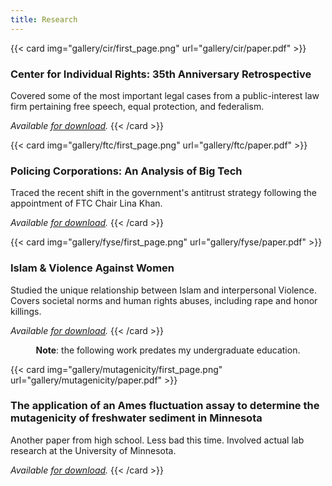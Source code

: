 ```yaml
---
title: Research
---
```


{{< card img="gallery/cir/first_page.png" url="gallery/cir/paper.pdf" >}}
###  Center for Individual Rights: 35th Anniversary Retrospective

Covered some of the most important legal cases from a public-interest law firm pertaining free speech, equal protection, and federalism.

_Available [for download](gallery/cir/paper.pdf)._
{{< /card >}}

{{< card img="gallery/ftc/first_page.png" url="gallery/ftc/paper.pdf" >}}
###  Policing Corporations: An Analysis of Big Tech

Traced the recent shift in the government's antitrust strategy following the appointment of FTC Chair Lina Khan.

_Available [for download](gallery/ftc/paper.pdf)._
{{< /card >}}

{{< card img="gallery/fyse/first_page.png" url="gallery/fyse/paper.pdf" >}}
###  Islam & Violence Against Women

Studied the unique relationship between Islam and interpersonal Violence. Covers societal norms and human rights abuses, including rape and honor killings.

_Available [for download](gallery/fyse/paper.pdf)._
{{< /card >}}

<div class="line"></div>

<center>

**Note**: the following work predates my undergraduate education.

</center>

{{< card img="gallery/mutagenicity/first_page.png" url="gallery/mutagenicity/paper.pdf" >}}
###  The application of an Ames fluctuation assay to determine the mutagenicity of freshwater sediment in Minnesota

Another paper from high school.
Less bad this time.
Involved actual lab research at the University of Minnesota.

_Available [for download](gallery/mutagenicity/paper.pdf)._
{{< /card >}}

